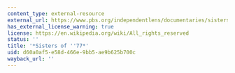 ```yaml
---
content_type: external-resource
external_url: https://www.pbs.org/independentlens/documentaries/sistersof77/
has_external_license_warning: true
license: https://en.wikipedia.org/wiki/All_rights_reserved
status: ''
title: '*Sisters of ''77*'
uid: d60a0af5-e58d-466e-9bb5-ae9b625b700c
wayback_url: ''
---
```

